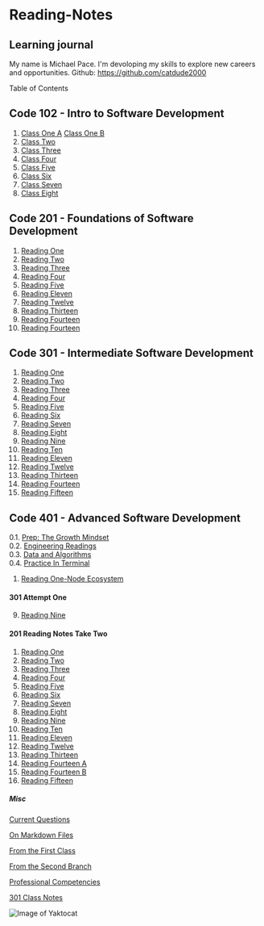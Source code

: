 # Reading-Notes

## Learning journal

My name is Michael Pace.  I'm devoloping my skills to explore new careers and opportunities.
Github: https://github.com/catdude2000

 Table of Contents

## Code 102 - Intro to Software Development

1. [Class One A](discussion.md)
   [Class One B](https://catdude2000.github.io/live102/)
2. [Class Two](classtwo.md)
3. [Class Three](https://catdude2000.github.io/Reading3/)
4. [Class Four](https://catdude2000.github.io/Notes4/)
5. [Class Five](https://catdude2000.github.io/reading-notes-5/)
6. [Class Six](https://catdude2000.github.io/notes6/)
7. [Class Seven](https://catdude2000.github.io/notes7/)
8. [Class Eight](https://catdude2000.github.io/notes8/)

## Code 201 - Foundations of Software Development

1.   [Reading One](./201/201-1.md)
2.   [Reading Two](./201/201-2.md)
3.   [Reading Three](./201/201-3.md)
4.   [Reading Four](./201/201-4.md)
5.   [Reading Five](./201/201-5.md)
11.  [Reading Eleven](./201/201-11.md)
12.  [Reading Twelve](./201/201-12.md)
13.  [Reading Thirteen](./201/201-13.md)
14.  [Reading Fourteen](./201/201-14a.md)
14.  [Reading Fourteen](./201/201-14b.md)

## Code 301 - Intermediate Software Development

1.   [Reading One](301-1.md)
2.   [Reading Two](301-2.md)
3.   [Reading Three](301-3.md)
4.   [Reading Four](301-4.md)
5.   [Reading Five](301-5.md)
6.   [Reading Six](301-6.md)
7.   [Reading Seven](301-7.md)
8.   [Reading Eight](301-8.md)
9.   [Reading Nine](301-9-2.md)
10.  [Reading Ten](301-10.md)
11.  [Reading Eleven](301-11.md)
12.  [Reading Twelve](301-12.md)
13.  [Reading Thirteen](301-13.md)
14.  [Reading Fourteen](301-14.md)
15.  [Reading Fifteen](301-15.md)

## Code 401 - Advanced Software Development
0.1. [Prep: The Growth Mindset](prepTheGrowthMindset.md)  
0.2. [Engineering Readings](engineeringReadings.md)  
0.3. [Data and Algorithms](prepDataAndAlg.md)  
0.4. [Practice In Terminal](prepPracInTerm.md)  

1.   [Reading One-Node Ecosystem](401-1NodeEcosystem.md)


#### 301 Attempt One


9.   [Reading Nine](301-9.md)


#### 201 Reading Notes Take Two

1.   [Reading One](./201/201-2.1.md)
2.   [Reading Two](./201/201-2.2.md)
3.   [Reading Three](./201/201-2.3.md)
4.   [Reading Four](./201/201-2.4.md)
5.   [Reading Five](./201/201-2.5.md)
6.   [Reading Six](./201/201-2.6.md)
7.   [Reading Seven](./201/201-2.7.md)
8.   [Reading Eight](./201/201-2.8.md)
9.   [Reading Nine](./201/201-2.9.md)
10.  [Reading Ten](./201/201-2.10.md)
11.  [Reading Eleven](./201/201-2.11.md)
12.  [Reading Twelve](./201/201-2.12.md)
13.  [Reading Thirteen](./201/201-2.13.md)
14.  [Reading Fourteen A](./201/201-2.14a.md)
14.  [Reading Fourteen B](./201/201-2.14b.md)
15.  [Reading Fifteen](./201/201-2.15.md)


##### Misc

[Current Questions](questionSs.md)

[On Markdown Files](markdown.md)

[From the First Class](discussion.md)

[From the Second Branch](classtwo.md)

[Professional Competencies](competencies.md)

[301 Class Notes](claNotes1-9.md)

![Image of Yaktocat](https://octodex.github.com/images/yaktocat.png)

